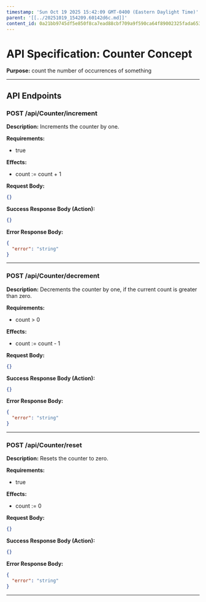 ```yaml
---
timestamp: 'Sun Oct 19 2025 15:42:09 GMT-0400 (Eastern Daylight Time)'
parent: '[[../20251019_154209.60142d6c.md]]'
content_id: 0a21bb9745df5e850f8ca7ead88cbf709a9f590ca64f89002325fada6537f243
---
```


# API Specification: Counter Concept

**Purpose:** count the number of occurrences of something

***

## API Endpoints

### POST /api/Counter/increment

**Description:** Increments the counter by one.

**Requirements:**

* true

**Effects:**

* count := count + 1

**Request Body:**

```json
{}
```

**Success Response Body (Action):**

```json
{}
```

**Error Response Body:**

```json
{
  "error": "string"
}
```

***

### POST /api/Counter/decrement

**Description:** Decrements the counter by one, if the current count is greater than zero.

**Requirements:**

* count > 0

**Effects:**

* count := count - 1

**Request Body:**

```json
{}
```

**Success Response Body (Action):**

```json
{}
```

**Error Response Body:**

```json
{
  "error": "string"
}
```

***

### POST /api/Counter/reset

**Description:** Resets the counter to zero.

**Requirements:**

* true

**Effects:**

* count := 0

**Request Body:**

```json
{}
```

**Success Response Body (Action):**

```json
{}
```

**Error Response Body:**

```json
{
  "error": "string"
}
```

***
